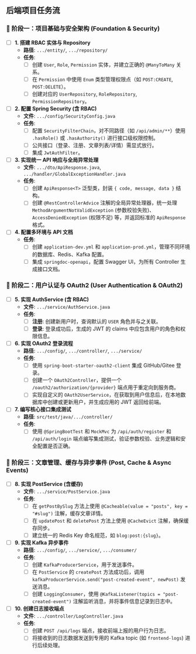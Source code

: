 ## 后端项目任务流
### 🚀 **阶段一：项目基础与安全架构 (Foundation &amp; Security)**
* [ ] **1. 搭建 RBAC 实体与 Repository**
  * **路径**: `.../entity/`, `.../repository/`
  * **任务**:
    * [ ] 创建 `User`, `Role`, `Permission` 实体，并建立正确的 `@ManyToMany` 关系。
    * [ ] 在 `Permission` 中使用 `Enum` 类型管理权限点（如 `POST:CREATE`, `POST:DELETE`）。
    * [ ] 创建对应的 `UserRepository`, `RoleRepository`, `PermissionRepository`。
* [ ] **2. 配置 Spring Security (含 RBAC)**
  * **文件**: `.../config/SecurityConfig.java`
  * **任务**:
    * [ ] 配置 `SecurityFilterChain`，对不同路径（如 `/api/admin/**`）使用 `.hasRole()` 或 `.hasAuthority()` 进行接口级权限控制。
    * [ ] 公共接口（登录、注册、文章列表/详情）需显式放行。
    * [ ] 集成 `JwtAuthFilter`。
* [ ] **3. 实现统一 API 响应与全局异常处理**
  * **文件**: `.../dto/ApiResponse.java`, `.../handler/GlobalExceptionHandler.java`
  * **任务**:
    * [ ] 创建 `ApiResponse<T>` 泛型类，封装 `{ code, message, data }` 结构。
    * [ ] 创建 `@RestControllerAdvice` 注解的全局异常处理器，统一处理 `MethodArgumentNotValidException` (参数校验失败)、`AccessDeniedException` (权限不足) 等，并返回标准的 `ApiResponse` 格式。
* [ ] **4. 配置多环境与 API 文档**
  * **任务**:
    * [ ] 创建 `application-dev.yml` 和 `application-prod.yml`，管理不同环境的数据库、Redis、Kafka 配置。
    * [ ] 集成 `springdoc-openapi`，配置 Swagger UI，为所有 Controller 生成接口文档。

### 👤 **阶段二：用户认证与 OAuth2 (User Authentication &amp; OAuth2)**
* [ ] **5. 实现 AuthService (含 RBAC)**
  * **文件**: `.../service/AuthService.java`
  * **任务**:
    * [ ] **注册**: 创建新用户时，查询默认的 `USER` 角色并与之关联。
    * [ ] **登录**: 登录成功后，生成的 JWT 的 claims 中应包含用户的角色和权限信息。
* [ ] **6. 实现 OAuth2 登录流程**
  * **路径**: `.../config/`, `.../controller/`, `.../service/`
  * **任务**:
    * [ ] 使用 `spring-boot-starter-oauth2-client` 集成 GitHub/Gitee 登录。
    * [ ] 创建一个 `OAuth2Controller`，提供一个 `/oauth2/authorization/{provider}` 端点用于重定向到服务商。
    * [ ] 实现自定义的 `OAuth2UserService`，在获取到用户信息后，在本地数据库中创建或更新用户，并生成应用的 JWT 返回给前端。
* [ ] **7. 编写核心接口集成测试**
  * **路径**: `src/test/java/.../controller/`
  * **任务**:
    * [ ] 使用 `@SpringBootTest` 和 `MockMvc` 为 `/api/auth/register` 和 `/api/auth/login` 端点编写集成测试，验证参数校验、业务逻辑和安全配置是否正确。

### 📝 **阶段三：文章管理、缓存与异步事件 (Post, Cache &amp; Async Events)**
* [ ] **8. 实现 PostService (含缓存)**
  * **文件**: `.../service/PostService.java`
  * **任务**:
    * [ ] 在 `getPostBySlug` 方法上使用 `@Cacheable(value = "posts", key = "#slug")` 注解，缓存文章详情。
    * [ ] 在 `updatePost` 和 `deletePost` 方法上使用 `@CacheEvict` 注解，确保缓存同步。
    * [ ] 建立统一的 Redis Key 命名规范，如 `blog:post:{slug}`。
* [ ] **9. 实现 Kafka 异步事件**
  * **路径**: `.../config/`, `.../service/`, `.../consumer/`
  * **任务**:
    * [ ] 创建 `KafkaProducerService`，用于发送事件。
    * [ ] 在 `PostService` 的 `createPost` 方法成功后，调用 `kafkaProducerService.send("post-created-event", newPost)` 发送消息。
    * [ ] 创建 `LoggingConsumer`，使用 `@KafkaListener(topics = "post-created-event")` 注解监听消息，并将事件信息记录到日志中。
* [ ] **10. 创建日志接收端点**
  * **文件**: `.../controller/LogController.java`
  * **任务**:
    * [ ] 创建 `POST /api/logs` 端点，接收前端上报的用户行为日志。
    * [ ] 将接收到的日志数据发送到专用的 Kafka topic (如 `frontend-logs`) 进行后续处理。